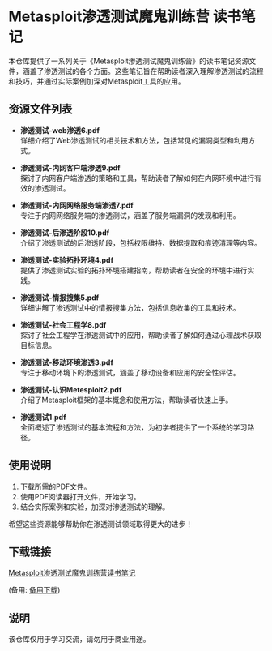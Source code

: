 # Metasploit渗透测试魔鬼训练营 读书笔记

本仓库提供了一系列关于《Metasploit渗透测试魔鬼训练营》的读书笔记资源文件，涵盖了渗透测试的各个方面。这些笔记旨在帮助读者深入理解渗透测试的流程和技巧，并通过实际案例加深对Metasploit工具的应用。

## 资源文件列表

- **渗透测试-web渗透6.pdf**  
  详细介绍了Web渗透测试的相关技术和方法，包括常见的漏洞类型和利用方式。

- **渗透测试-内网客户端渗透9.pdf**  
  探讨了内网客户端渗透的策略和工具，帮助读者了解如何在内网环境中进行有效的渗透测试。

- **渗透测试-内网网络服务端渗透7.pdf**  
  专注于内网网络服务端的渗透测试，涵盖了服务端漏洞的发现和利用。

- **渗透测试-后渗透阶段10.pdf**  
  介绍了渗透测试的后渗透阶段，包括权限维持、数据提取和痕迹清理等内容。

- **渗透测试-实验拓扑环境4.pdf**  
  提供了渗透测试实验的拓扑环境搭建指南，帮助读者在安全的环境中进行实践。

- **渗透测试-情报搜集5.pdf**  
  详细讲解了渗透测试中的情报搜集方法，包括信息收集的工具和技术。

- **渗透测试-社会工程学8.pdf**  
  探讨了社会工程学在渗透测试中的应用，帮助读者了解如何通过心理战术获取目标信息。

- **渗透测试-移动环境渗透3.pdf**  
  专注于移动环境下的渗透测试，涵盖了移动设备和应用的安全性评估。

- **渗透测试-认识Metesploit2.pdf**  
  介绍了Metasploit框架的基本概念和使用方法，帮助读者快速上手。

- **渗透测试1.pdf**  
  全面概述了渗透测试的基本流程和方法，为初学者提供了一个系统的学习路径。

## 使用说明

1. 下载所需的PDF文件。
2. 使用PDF阅读器打开文件，开始学习。
3. 结合实际案例和实验，加深对渗透测试的理解。

希望这些资源能够帮助你在渗透测试领域取得更大的进步！

## 下载链接
[Metasploit渗透测试魔鬼训练营读书笔记](https://pan.quark.cn/s/12c65bf1f360) 

(备用: [备用下载](https://pan.baidu.com/s/1dYwHOq-ZpwBafcD-BMy-Og?pwd=0sol))

## 说明

该仓库仅用于学习交流，请勿用于商业用途。
